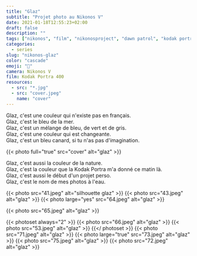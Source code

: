 ```yaml
---
title: "Glaz"
subtitle: "Projet photo au Nikonos V"
date: 2021-01-18T12:55:23+02:00
draft: false
description: ""
tags: ["nikonos", "film", "nikonosproject", "dawn patrol", "kodak portra"]
categories:
  - series
slug: "nikonos-glaz"
color: "cascade"
emoji: "🌊"
camera: Nikonos V
film: Kodak Portra 400
resources:
  - src: "*.jpg"
  - src: "cover.jpeg"
    name: "cover"
---
```


Glaz, c'est une couleur qui n'existe pas en français.  
Glaz, c'est le bleu de la mer.  
Glaz, c'est un mélange de bleu, de vert et de gris.  
Glaz, c'est une couleur qui est changeante.  
Glaz, c'est un bleu canard, si tu n'as pas d'imagination.  

{{< photo full="true" src="cover" alt="glaz" >}}

Glaz, c'est aussi la couleur de la nature.  
Glaz, c'est la couleur que la Kodak Portra m'a donné ce matin là.  
Glaz, c'est aussi le début d'un projet perso.  
Glaz, c'est le nom de mes photos à l'eau.  

{{< photo src="41.jpeg" alt="silhouette glaz" >}}
{{< photo src="43.jpeg" alt="glaz" >}}
{{< photo large="yes" src="64.jpeg" alt="glaz" >}}

{{< photo src="65.jpeg" alt="glaz" >}}

{{< photoset always="2" >}}
{{< photo src="66.jpeg" alt="glaz" >}}
{{< photo src="53.jpeg" alt="glaz" >}}
{{</ photoset >}}
{{< photo src="71.jpeg" alt="glaz" >}}
{{< photo large="true" src="73.jpeg" alt="glaz" >}}
{{< photo src="75.jpeg" alt="glaz" >}}
{{< photo src="72.jpeg" alt="glaz" >}}
